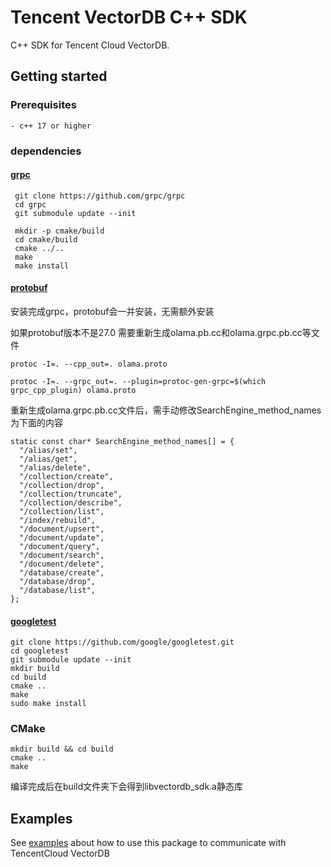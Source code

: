 # Tencent VectorDB C++ SDK

C++ SDK for Tencent Cloud VectorDB.

## Getting started

### Prerequisites
```
- c++ 17 or higher
```

### dependencies

#### [grpc](https://github.com/grpc/grpc/tree/master/src/cpp)

```
 git clone https://github.com/grpc/grpc
 cd grpc
 git submodule update --init

 mkdir -p cmake/build
 cd cmake/build
 cmake ../..
 make
 make install
```

#### [protobuf](https://github.com/protocolbuffers/protobuf/releases?page=1)

安装完成grpc，protobuf会一并安装，无需额外安装

如果protobuf版本不是27.0
需要重新生成olama.pb.cc和olama.grpc.pb.cc等文件

```
protoc -I=. --cpp_out=. olama.proto

protoc -I=. --grpc_out=. --plugin=protoc-gen-grpc=$(which grpc_cpp_plugin) olama.proto
```
重新生成olama.grpc.pb.cc文件后，需手动修改SearchEngine_method_names为下面的内容

```
static const char* SearchEngine_method_names[] = {
  "/alias/set",
  "/alias/get",
  "/alias/delete",
  "/collection/create",
  "/collection/drop",
  "/collection/truncate",
  "/collection/describe",
  "/collection/list",
  "/index/rebuild",
  "/document/upsert",
  "/document/update",
  "/document/query",
  "/document/search",
  "/document/delete",
  "/database/create",
  "/database/drop",
  "/database/list",
};
```

#### [googletest](https://github.com/google/googletest/tree/main/googletest)
```
git clone https://github.com/google/googletest.git
cd googletest
git submodule update --init
mkdir build         
cd build
cmake ..     
make
sudo make install 
```

### CMake
```
mkdir build && cd build
cmake ..
make
```
编译完成后在build文件夹下会得到libvectordb_sdk.a静态库

## Examples

See [examples](https://git.woa.com/cloud_nosql/vectordb/vectordatabase-sdk-cpp/blob/master/example/main.cpp) about how to use this package to communicate with TencentCloud VectorDB